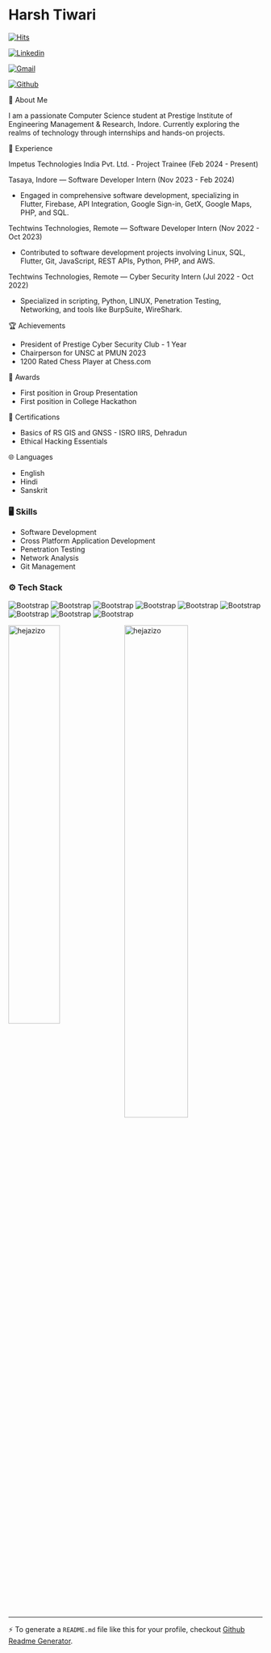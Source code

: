 # Harsh Tiwari

[![Hits](https://hits.seeyoufarm.com/api/count/incr/badge.svg?url=https%3A%2F%2Fgithub.com%2Fhejazizo%2Fhejazizo&count_bg=%2379C83D&title_bg=%23555555&icon=&icon_color=%23E7E7E7&title=Profile+Views&edge_flat=false)](https://hits.seeyoufarm.com)

[![Linkedin](https://img.shields.io/badge/-LinkedIn-blue?style=flat&logo=Linkedin&logoColor=white)](https://www.linkedin.com/in/harsh-tiwari-a65406179/)

[![Gmail](https://img.shields.io/badge/-Gmail-c14438?style=flat&logo=Gmail&logoColor=white)](mailto:harshtiwari0586@gmail.com)

[![Github](https://img.shields.io/github/followers/harshtiwari0627?label=Follow&style=social)](https://github.com/harshtiwari0627)

🚀 About Me

I am a passionate Computer Science student at Prestige Institute of Engineering Management & Research, Indore. Currently exploring the realms of technology through internships and hands-on projects.

💼 Experience

Impetus Technologies India Pvt. Ltd. - Project Trainee (Feb 2024 - Present)

Tasaya, Indore — Software Developer Intern (Nov 2023 - Feb 2024)

- Engaged in comprehensive software development, specializing in Flutter, Firebase, API Integration, Google Sign-in, GetX, Google Maps, PHP, and SQL.

Techtwins Technologies, Remote — Software Developer Intern (Nov 2022 - Oct 2023)

- Contributed to software development projects involving Linux, SQL, Flutter, Git, JavaScript, REST APIs, Python, PHP, and AWS.

Techtwins Technologies, Remote — Cyber Security Intern (Jul 2022 - Oct 2022)

- Specialized in scripting, Python, LINUX, Penetration Testing, Networking, and tools like BurpSuite, WireShark.

🏆 Achievements

- President of Prestige Cyber Security Club - 1 Year
- Chairperson for UNSC at PMUN 2023
- 1200 Rated Chess Player at Chess.com

 🏅 Awards

- First position in Group Presentation
- First position in College Hackathon

 📜 Certifications

- Basics of RS GIS and GNSS - ISRO IIRS, Dehradun
- Ethical Hacking Essentials

🌐 Languages

- English
- Hindi
- Sanskrit

### 🖥 Skills

- Software Development
- Cross Platform Application Development
- Penetration Testing
- Network Analysis
- Git Management

### ⚙️ Tech Stack

![Bootstrap](https://img.shields.io/badge/-C%2B%2B-05122A?style=flat-square&logo=C++&color=353535) ![Bootstrap](https://img.shields.io/badge/-Flutter%20Framework-05122A?style=flat-square&logo=Flutter-Framework&color=353535) ![Bootstrap](https://img.shields.io/badge/-Python-05122A?style=flat-square&logo=Python&color=353535) ![Bootstrap](https://img.shields.io/badge/-SQL-05122A?style=flat-square&logo=SQL&color=353535) ![Bootstrap](https://img.shields.io/badge/-Git-05122A?style=flat-square&logo=Git&color=353535) ![Bootstrap](https://img.shields.io/badge/-GitHub-05122A?style=flat-square&logo=GitHub&color=353535) ![Bootstrap](https://img.shields.io/badge/-Dart-05122A?style=flat-square&logo=Dart&color=353535) ![Bootstrap](https://img.shields.io/badge/-JavaScript-05122A?style=flat-square&logo=JavaScript&color=353535) ![Bootstrap](https://img.shields.io/badge/-Linux-05122A?style=flat-square&logo=Linux&color=353535)

<div>
  <img width="45%" align="left" src="https://github-readme-stats.vercel.app/api/top-langs?username=hejazizo&show_icons=true&locale=en&layout=compact" alt="hejazizo" />
  <img width="50%"  src="https://github-readme-streak-stats.herokuapp.com/?user=hejazizo&" alt="hejazizo" />
</div>


---
:zap: To generate a `README.md` file like this for your profile, checkout [Github Readme Generator](https://hejazizo-github-profile-readme-srcstreamlit-app-i6skm7.streamlit.app/).
